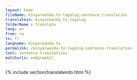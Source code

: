 ```yaml
---
layout: home
fileName: kinyarwanda-to-tagalog-sentence-translation
translatein: kinyarwanda_to_tagalog
folderName : translate
lang: en
from: rw
to: tl
langname: kinyarwanda-to
permalink: /kinyarwanda-to-tagalog-sentence-translation
tool: sentence-translations
matchurls: en&&rw&&tl
---
```

{% include section/translateinto.html %}
